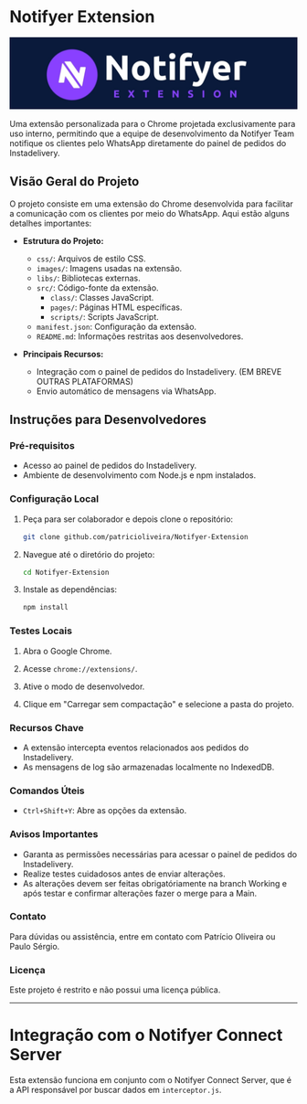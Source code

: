 # Notifyer Extension

<img src="./images/logo_readme.jpg" alt="Notifyer">

Uma extensão personalizada para o Chrome projetada exclusivamente para uso interno, permitindo que a equipe de desenvolvimento da Notifyer Team notifique os clientes pelo WhatsApp diretamente do painel de pedidos do Instadelivery.

## Visão Geral do Projeto

O projeto consiste em uma extensão do Chrome desenvolvida para facilitar a comunicação com os clientes por meio do WhatsApp. Aqui estão alguns detalhes importantes:

- **Estrutura do Projeto:**
  - `css/`: Arquivos de estilo CSS.
  - `images/`: Imagens usadas na extensão.
  - `libs/`: Bibliotecas externas.
  - `src/`: Código-fonte da extensão.
    - `class/`: Classes JavaScript.
    - `pages/`: Páginas HTML específicas.
    - `scripts/`: Scripts JavaScript.
  - `manifest.json`: Configuração da extensão.
  - `README.md`: Informações restritas aos desenvolvedores.

- **Principais Recursos:**
  - Integração com o painel de pedidos do Instadelivery. (EM BREVE OUTRAS PLATAFORMAS)
  - Envio automático de mensagens via WhatsApp.

## Instruções para Desenvolvedores

### Pré-requisitos

- Acesso ao painel de pedidos do Instadelivery.
- Ambiente de desenvolvimento com Node.js e npm instalados.

### Configuração Local

1. Peça para ser colaborador e depois clone o repositório:
   ```bash
   git clone github.com/patricioliveira/Notifyer-Extension
   ```

2. Navegue até o diretório do projeto:
   ```bash
   cd Notifyer-Extension
   ```

3. Instale as dependências:
   ```bash
   npm install
   ```

### Testes Locais

1. Abra o Google Chrome.

2. Acesse `chrome://extensions/`.

3. Ative o modo de desenvolvedor.

4. Clique em "Carregar sem compactação" e selecione a pasta do projeto.

### Recursos Chave

- A extensão intercepta eventos relacionados aos pedidos do Instadelivery.
- As mensagens de log são armazenadas localmente no IndexedDB.

### Comandos Úteis

- `Ctrl+Shift+Y`: Abre as opções da extensão.

### Avisos Importantes

- Garanta as permissões necessárias para acessar o painel de pedidos do Instadelivery.
- Realize testes cuidadosos antes de enviar alterações.
- As alterações devem ser feitas obrigatóriamente na branch Working e após testar e confirmar alterações fazer o merge para a Main.

### Contato

Para dúvidas ou assistência, entre em contato com Patrício Oliveira ou Paulo Sérgio.

### Licença

Este projeto é restrito e não possui uma licença pública.

---

# Integração com o Notifyer Connect Server

Esta extensão funciona em conjunto com o Notifyer Connect Server, que é a API responsável por buscar dados em `interceptor.js`.
